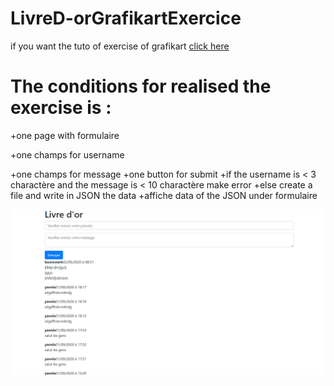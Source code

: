 ﻿# LivreD-orGrafikartExercice
 
 if you want the tuto of exercise of grafikart [click here](https://www.youtube.com/watch?v=aXt6zrAj3lk&list=PLjwdMgw5TTLVDv-ceONHM_C19dPW1MAMD&index=27) 
 
 The conditions for realised the exercise is :
 =============================================
 
 
 +one page with formulaire
 
 +one champs for username
 
 +one champs for message
 +one button for submit
 +if the username is < 3 charactère and the message is < 10 charactère make error
 +else create a file and write in JSON the data
 +affiche data of the JSON under formulaire

![image exercise](https://github.com/Boomwerk/LivreD-orGrafikartExercice/blob/master/livred'or.PNG)
